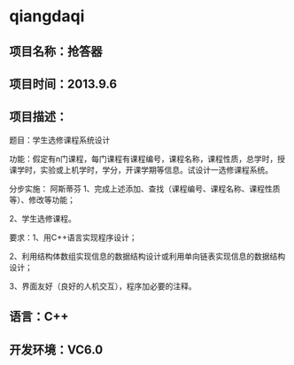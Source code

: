 # qiangdaqi
## 项目名称：抢答器 ##
## 项目时间：2013.9.6 #
## 项目描述： #

题目：学生选修课程系统设计

功能：假定有n门课程，每门课程有课程编号，课程名称，课程性质，总学时，授课学时，实验或上机学时，学分，开课学期等信息。试设计一选修课程系统。

分步实施：
阿斯蒂芬 
1、完成上述添加、查找（课程编号、课程名称、课程性质等）、修改等功能；

2、学生选修课程。

要求：1、用C++语言实现程序设计；

2、利用结构体数组实现信息的数据结构设计或利用单向链表实现信息的数据结构设计；

3、界面友好（良好的人机交互），程序加必要的注释。

## 语言：C++ ##

## 开发环境：VC6.0 ##